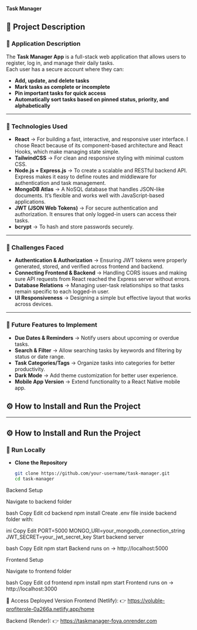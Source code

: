**Task Manager**

## 📌 Project Description  

### 🔹 Application Description
The **Task Manager App** is a full-stack web application that allows users to register, log in, and manage their daily tasks.  
Each user has a secure account where they can:  

- **Add, update, and delete tasks**  
- **Mark tasks as complete or incomplete**  
- **Pin important tasks for quick access**  
- **Automatically sort tasks based on pinned status, priority, and alphabetically** 

---

### 🔹  Technologies  Used
- **React** → For building a fast, interactive, and responsive user interface. I chose React because of its component-based architecture and React Hooks, which make managing state simple.  
- **TailwindCSS** → For clean and responsive styling with minimal custom CSS.  
- **Node.js + Express.js** → To create a scalable and RESTful backend API. Express makes it easy to define routes and middleware for authentication and task management.  
- **MongoDB Atlas** → A NoSQL database that handles JSON-like documents. It’s flexible and works well with JavaScript-based applications.  
- **JWT (JSON Web Tokens)** → For secure authentication and authorization. It ensures that only logged-in users can access their tasks.  
- **bcrypt** → To hash and store passwords securely.  

---

### 🔹 Challenges Faced  
- **Authentication & Authorization** → Ensuring JWT tokens were properly generated, stored, and verified across frontend and backend.  
- **Connecting Frontend & Backend** → Handling CORS issues and making sure API requests from React reached the Express server without errors.  
- **Database Relations** → Managing user-task relationships so that tasks remain specific to each logged-in user.  
- **UI Responsiveness** → Designing a simple but effective layout that works across devices.  

---

### 🔹 Future Features to Implement  
- **Due Dates & Reminders** → Notify users about upcoming or overdue tasks.  
- **Search & Filter** → Allow searching tasks by keywords and filtering by status or date range.  
- **Task Categories/Tags** → Organize tasks into categories for better productivity.  
- **Dark Mode** → Add theme customization for better user experience.  
- **Mobile App Version** → Extend functionality to a React Native mobile app.  
## ⚙️ How to Install and Run the Project  
---
## ⚙️ How to Install and Run the Project  

### 🔹 Run Locally  

- **Clone the Repository**  
  ```bash
  git clone https://github.com/your-username/task-manager.git
  cd task-manager
Backend Setup

Navigate to backend folder

bash
Copy
Edit
cd backend
npm install
Create .env file inside backend folder with:

ini
Copy
Edit
PORT=5000
MONGO_URI=your_mongodb_connection_string
JWT_SECRET=your_jwt_secret_key
Start backend server

bash
Copy
Edit
npm start
Backend runs on → http://localhost:5000

Frontend Setup

Navigate to frontend folder

bash
Copy
Edit
cd frontend
npm install
npm start
Frontend runs on → http://localhost:3000

🔹 Access Deployed Version
Frontend (Netlify): 👉 https://voluble-profiterole-0a266a.netlify.app/home

Backend (Render): 👉 https://taskmanager-foya.onrender.com

